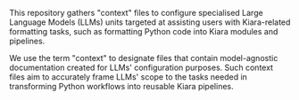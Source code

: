 This repository gathers "context" files to configure specialised Large Language Models (LLMs) units targeted at assisting users with Kiara-related formatting tasks, such as formatting Python code into Kiara modules and pipelines.

We use the term "context" to designate files that contain model-agnostic documentation created for LLMs' configuration purposes. Such context files aim to accurately frame LLMs' scope to the tasks needed in transforming Python workflows into reusable Kiara pipelines.